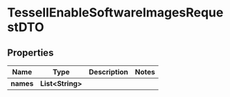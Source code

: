 

# TessellEnableSoftwareImagesRequestDTO


## Properties

Name | Type | Description | Notes
------------ | ------------- | ------------- | -------------
**names** | **List&lt;String&gt;** |  | 



